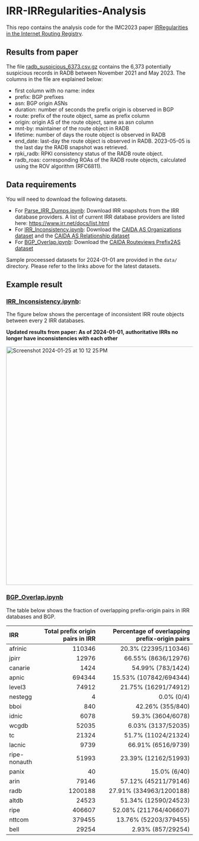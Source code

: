 # IRR-IRRegularities-Analysis

This repo contains the analysis code for the IMC2023 paper [IRRegularities in the Internet Routing Registry](https://www.caida.org/catalog/papers/2023_irregularities_in_internet_routing_registry/irregularities_in_internet_routing_registry.pdf).

## Results from paper
The file [radb_suspicious_6373.csv.gz](https://github.com/CAIDA/IRR-IRRegularities-Analysis/blob/main/radb_suspicious_6373.csv.gz) contains the 6,373 potentially suspicious records in RADB between November 2021 and May 2023.
The columns in the file are explained below:
- first column with no name: index
- prefix: BGP prefixes
- asn: BGP origin ASNs
- duration: number of seconds the prefix origin is observed in BGP
- route: prefix of the route object, same as prefix column
- origin: origin AS of the route object, same as asn column
- mnt-by: maintainer of the route object in RADB
- lifetime: number of days the route object is observed in RADB
- end_date: last-day the route object is observed in RADB. 2023-05-05 is the last day the RADB snapshot was retrieved.
- rpki_radb: RPKI consistency status of the RADB route object.
- radb_roas: corresponding ROAs of the RADB route objects, calculated using the ROV algorithm (RFC6811).

## Data requirements

You will need to download the following datasets.

- For [Parse_IRR_Dumps.ipynb](https://github.com/CAIDA/IRR-IRRegularities-Analysis/blob/main/Parse_IRR_Dump.ipynb): Download IRR snapshots from the IRR database providers. A list of current IRR database providers are listed here: https://www.irr.net/docs/list.html
- For [IRR_Inconsistency.ipynb](https://github.com/CAIDA/IRR-IRRegularities-Analysis/blob/main/IRR_Inconsistency.ipynb): Download the [CAIDA AS Organizations dataset](https://www.caida.org/catalog/datasets/as-organizations/) and the [CAIDA AS Relationship dataset](https://www.caida.org/catalog/datasets/as-relationships/)
- For [BGP_Overlap.ipynb](https://github.com/CAIDA/IRR-IRRegularities-Analysis/blob/main/BGP_Overlap.ipynb): Download the [CAIDA Routeviews Prefix2AS dataset](https://www.caida.org/catalog/datasets/routeviews-prefix2as/)

Sample proceessed datasets for 2024-01-01 are provided in the `data/` directory. Please refer to the links above for the latest datasets.

## Example result

### [IRR_Inconsistency.ipynb](https://github.com/CAIDA/IRR-IRRegularities-Analysis/blob/main/IRR_Inconsistency.ipynb):
The figure below shows the percentage of inconsistent IRR route objects between every 2 IRR databases.  

**Updated results from paper: As of 2024-01-01, authoritative IRRs no longer have inconsistencies with each other**

<img width="644" alt="Screenshot 2024-01-25 at 10 12 25 PM" src="https://github.com/CAIDA/IRR-IRRegularities-Analysis/assets/16662254/a010ebbc-49cd-490b-803d-c1bdee446595">  


### [BGP_Overlap.ipynb](https://github.com/CAIDA/IRR-IRRegularities-Analysis/blob/main/BGP_Overlap.ipynb)

The table below shows the fraction of overlapping prefix-origin pairs in IRR databases and BGP.

| IRR | Total prefix origin pairs in IRR | Percentage of overlapping prefix-origin pairs |
| :----- | -----: | -----: |
| afrinic | 110346 | 20.3% (22395/110346) |
| jpirr | 12976 | 66.55% (8636/12976) |
| canarie | 1424 | 54.99% (783/1424) |
| apnic | 694344 | 15.53% (107842/694344) |
| level3 | 74912 | 21.75% (16291/74912) |
| nestegg | 4 | 0.0% (0/4) |
| bboi | 840 | 42.26% (355/840) |
| idnic | 6078 | 59.3% (3604/6078) |
| wcgdb | 52035 | 6.03% (3137/52035) |
| tc | 21324 | 51.7% (11024/21324) |
| lacnic | 9739 | 66.91% (6516/9739) |
| ripe-nonauth | 51993 | 23.39% (12162/51993) |
| panix | 40 | 15.0% (6/40) |
| arin | 79146 | 57.12% (45211/79146) |
| radb | 1200188 | 27.91% (334963/1200188) |
| altdb | 24523 | 51.34% (12590/24523) |
| ripe | 406607 | 52.08% (211764/406607) |
| nttcom | 379455 | 13.76% (52203/379455) |
| bell | 29254 | 2.93% (857/29254) |

​
